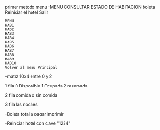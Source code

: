 primer metodo menu
-MENU
CONSULTAR ESTADO DE HABITACION
boleta
Reiniciar el hotel
Salir

    MENU 
    HAB1
    HAB2
    HAB3
    HAB4
    HAB5
    HAB6
    HAB7
    HAB8
    HAB9
    HAB10
    Volver al menu Principal

-matrz 10x4
entre 0 y 2



 1 fila
 0 Disponible
 1 Ocupada
 2 reservada

 2 fila 
 comida o sin comida

 3 fila
 las noches

-Boleta
 total a pagar 
 imprimir

-Reiniciar hotel
 con clave "1234"
 
 
